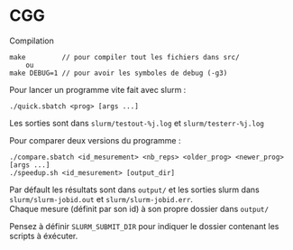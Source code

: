 # CGG

Compilation

```
make         // pour compiler tout les fichiers dans src/
    ou
make DEBUG=1 // pour avoir les symboles de debug (-g3)
```

Pour lancer un programme vite fait avec slurm :
```
./quick.sbatch <prog> [args ...]
```
Les sorties sont dans `slurm/testout-%j.log` et `slurm/testerr-%j.log`

Pour comparer deux versions du programme :  
```
./compare.sbatch <id_mesurement> <nb_reps> <older_prog> <newer_prog> [args ...]
./speedup.sh <id_mesurement> [output_dir]
```  
Par défault les résultats sont dans `output/` et les sorties slurm dans `slurm/slurm-jobid.out` et `slurm/slurm-jobid.err`.  
Chaque mesure (définit par son id) à son propre dossier dans `output/`  

Pensez à définir `SLURM_SUBMIT_DIR` pour indiquer le dossier contenant les scripts à éxécuter.